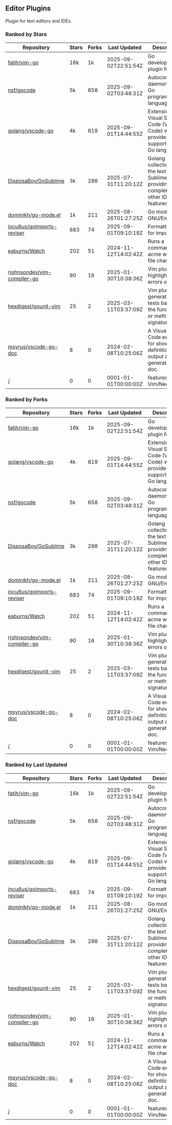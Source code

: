 ## Editor Plugins

Plugin for text editors and IDEs.

### Ranked by Stars

| Repository | Stars | Forks | Last Updated | Description | 
|------------|-------|-------|--------------|-------------|
| [fatih/vim-go](https://github.com/fatih/vim-go) | 16k | 1k | 2025-09-02T22:51:54Z |  Go development plugin for Vim. |
| [nsf/gocode](https://github.com/nsf/gocode) | 5k | 658 | 2025-09-02T03:48:31Z |  Autocompletion daemon for the Go programming language. |
| [golang/vscode-go](https://github.com/golang/vscode-go) | 4k | 819 | 2025-09-01T14:44:55Z |  Extension for Visual Studio Code (VS Code) which provides support for the Go language. |
| [DisposaBoy/GoSublime](https://github.com/DisposaBoy/GoSublime) | 3k | 298 | 2025-07-31T11:20:12Z |  Golang plugin collection for the text editor SublimeText 3 providing code completion and other IDE-like features. |
| [dominikh/go-mode.el](https://github.com/dominikh/go-mode.el) | 1k | 211 | 2025-08-26T01:27:25Z |  Go mode for GNU/Emacs. |
| [incu6us/goimports-reviser](https://github.com/incu6us/goimports-reviser) | 683 | 74 | 2025-09-01T09:10:19Z |  Formatting tool for imports. |
| [eaburns/Watch](https://github.com/eaburns/Watch) | 202 | 51 | 2024-11-12T14:02:42Z |  Runs a command in an acme win on file changes. |
| [rjohnsondev/vim-compiler-go](https://github.com/rjohnsondev/vim-compiler-go) | 90 | 16 | 2025-01-30T10:38:36Z |  Vim plugin to highlight syntax errors on save. |
| [hexdigest/gounit-vim](https://github.com/hexdigest/gounit-vim) | 25 | 2 | 2025-03-11T03:37:09Z |  Vim plugin for generating Go tests based on the function's or method's signature. |
| [msyrus/vscode-go-doc](https://github.com/msyrus/vscode-go-doc) | 8 | 0 | 2024-02-08T10:25:06Z |  A Visual Studio Code extension for showing definition in output and generating go doc. |
| [/](https://github.com/golang/tools/blob/master/gopls/README.md) | 0 | 0 | 0001-01-01T00:00:00Z | features to Vim/Neovim. |

### Ranked by Forks

| Repository | Stars | Forks | Last Updated | Description | 
|------------|-------|-------|--------------|-------------|
| [fatih/vim-go](https://github.com/fatih/vim-go) | 16k | 1k | 2025-09-02T22:51:54Z |  Go development plugin for Vim. |
| [golang/vscode-go](https://github.com/golang/vscode-go) | 4k | 819 | 2025-09-01T14:44:55Z |  Extension for Visual Studio Code (VS Code) which provides support for the Go language. |
| [nsf/gocode](https://github.com/nsf/gocode) | 5k | 658 | 2025-09-02T03:48:31Z |  Autocompletion daemon for the Go programming language. |
| [DisposaBoy/GoSublime](https://github.com/DisposaBoy/GoSublime) | 3k | 298 | 2025-07-31T11:20:12Z |  Golang plugin collection for the text editor SublimeText 3 providing code completion and other IDE-like features. |
| [dominikh/go-mode.el](https://github.com/dominikh/go-mode.el) | 1k | 211 | 2025-08-26T01:27:25Z |  Go mode for GNU/Emacs. |
| [incu6us/goimports-reviser](https://github.com/incu6us/goimports-reviser) | 683 | 74 | 2025-09-01T09:10:19Z |  Formatting tool for imports. |
| [eaburns/Watch](https://github.com/eaburns/Watch) | 202 | 51 | 2024-11-12T14:02:42Z |  Runs a command in an acme win on file changes. |
| [rjohnsondev/vim-compiler-go](https://github.com/rjohnsondev/vim-compiler-go) | 90 | 16 | 2025-01-30T10:38:36Z |  Vim plugin to highlight syntax errors on save. |
| [hexdigest/gounit-vim](https://github.com/hexdigest/gounit-vim) | 25 | 2 | 2025-03-11T03:37:09Z |  Vim plugin for generating Go tests based on the function's or method's signature. |
| [msyrus/vscode-go-doc](https://github.com/msyrus/vscode-go-doc) | 8 | 0 | 2024-02-08T10:25:06Z |  A Visual Studio Code extension for showing definition in output and generating go doc. |
| [/](https://github.com/golang/tools/blob/master/gopls/README.md) | 0 | 0 | 0001-01-01T00:00:00Z | features to Vim/Neovim. |

### Ranked by Last Updated

| Repository | Stars | Forks | Last Updated | Description | 
|------------|-------|-------|--------------|-------------|
| [fatih/vim-go](https://github.com/fatih/vim-go) | 16k | 1k | 2025-09-02T22:51:54Z |  Go development plugin for Vim. |
| [nsf/gocode](https://github.com/nsf/gocode) | 5k | 658 | 2025-09-02T03:48:31Z |  Autocompletion daemon for the Go programming language. |
| [golang/vscode-go](https://github.com/golang/vscode-go) | 4k | 819 | 2025-09-01T14:44:55Z |  Extension for Visual Studio Code (VS Code) which provides support for the Go language. |
| [incu6us/goimports-reviser](https://github.com/incu6us/goimports-reviser) | 683 | 74 | 2025-09-01T09:10:19Z |  Formatting tool for imports. |
| [dominikh/go-mode.el](https://github.com/dominikh/go-mode.el) | 1k | 211 | 2025-08-26T01:27:25Z |  Go mode for GNU/Emacs. |
| [DisposaBoy/GoSublime](https://github.com/DisposaBoy/GoSublime) | 3k | 298 | 2025-07-31T11:20:12Z |  Golang plugin collection for the text editor SublimeText 3 providing code completion and other IDE-like features. |
| [hexdigest/gounit-vim](https://github.com/hexdigest/gounit-vim) | 25 | 2 | 2025-03-11T03:37:09Z |  Vim plugin for generating Go tests based on the function's or method's signature. |
| [rjohnsondev/vim-compiler-go](https://github.com/rjohnsondev/vim-compiler-go) | 90 | 16 | 2025-01-30T10:38:36Z |  Vim plugin to highlight syntax errors on save. |
| [eaburns/Watch](https://github.com/eaburns/Watch) | 202 | 51 | 2024-11-12T14:02:42Z |  Runs a command in an acme win on file changes. |
| [msyrus/vscode-go-doc](https://github.com/msyrus/vscode-go-doc) | 8 | 0 | 2024-02-08T10:25:06Z |  A Visual Studio Code extension for showing definition in output and generating go doc. |
| [/](https://github.com/golang/tools/blob/master/gopls/README.md) | 0 | 0 | 0001-01-01T00:00:00Z | features to Vim/Neovim. |


